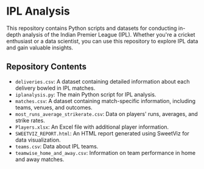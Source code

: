 
# IPL Analysis

This repository contains Python scripts and datasets for conducting in-depth analysis of the Indian Premier League (IPL). Whether you're a cricket enthusiast or a data scientist, you can use this repository to explore IPL data and gain valuable insights.

## Repository Contents

- `deliveries.csv`: A dataset containing detailed information about each delivery bowled in IPL matches.
- `iplanalysis.py`: The main Python script for IPL analysis.
- `matches.csv`: A dataset containing match-specific information, including teams, venues, and outcomes.
- `most_runs_average_strikerate.csv`: Data on players' runs, averages, and strike rates.
- `Players.xlsx`: An Excel file with additional player information.
- `SWEETVIZ_REPORT.html`: An HTML report generated using SweetViz for data visualization.
- `teams.csv`: Data about IPL teams.
- `teamwise_home_and_away.csv`: Information on team performance in home and away matches.


